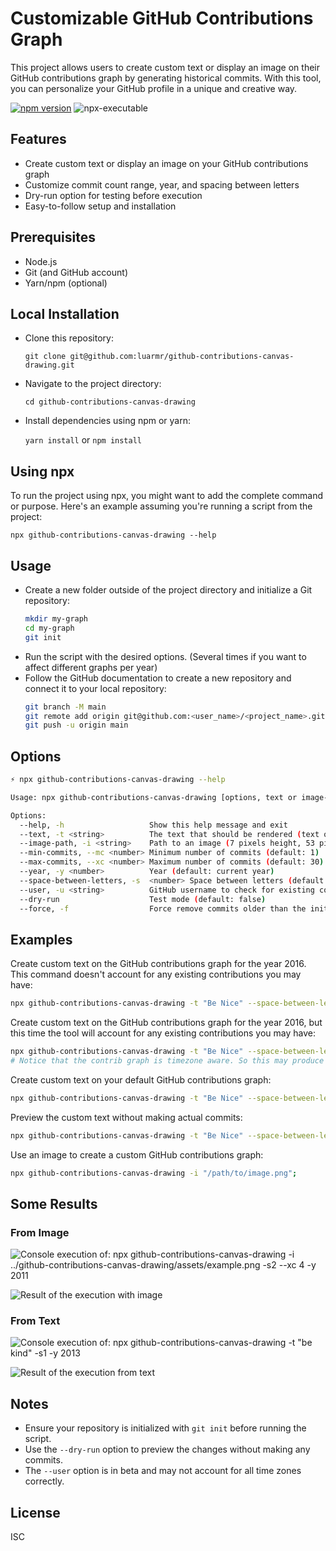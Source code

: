 # Customizable GitHub Contributions Graph

This project allows users to create custom text or display an image on their GitHub contributions graph by generating historical commits. With this tool, you can personalize your GitHub profile in a unique and creative way.

[![npm version](https://img.shields.io/npm/v/github-contributions-canvas-drawing.svg)](https://www.npmjs.com/package/github-contributions-canvas-drawing)
![npx-executable](https://img.shields.io/badge/npx-executable-blue.svg)

## Features
- Create custom text or display an image on your GitHub contributions graph
- Customize commit count range, year, and spacing between letters
- Dry-run option for testing before execution
- Easy-to-follow setup and installation

## Prerequisites
- Node.js
- Git (and GitHub account)
- Yarn/npm (optional)

## Local Installation

- Clone this repository:

   `git clone git@github.com:luarmr/github-contributions-canvas-drawing.git`

- Navigate to the project directory:

   `cd github-contributions-canvas-drawing`

- Install dependencies using npm or yarn:

   `yarn install` or `npm install`

## Using npx

To run the project using npx, you might want to add the complete command or purpose. Here's an example assuming you're running a script from the project:

```shell
npx github-contributions-canvas-drawing --help
```

## Usage
- Create a new folder outside of the project directory and initialize a Git repository:
  ```sh
  mkdir my-graph
  cd my-graph
  git init
  ```
- Run the script with the desired options. (Several times if you want to affect different graphs per year)
- Follow the GitHub documentation to create a new repository and connect it to your local repository:
  ```sh
  git branch -M main
  git remote add origin git@github.com:<user_name>/<project_name>.git
  git push -u origin main
  ```

## Options
```sh
⚡ npx github-contributions-canvas-drawing --help

Usage: npx github-contributions-canvas-drawing [options, text or image-path is required]

Options:
  --help, -h                   Show this help message and exit
  --text, -t <string>          The text that should be rendered (text or image-path is required)
  --image-path, -i <string>    Path to an image (7 pixels height, 53 pixels width) (text or image-path is required)
  --min-commits, --mc <number> Minimum number of commits (default: 1)
  --max-commits, --xc <number> Maximum number of commits (default: 30)
  --year, -y <number>          Year (default: current year)
  --space-between-letters, -s  <number> Space between letters (default: 1, valid: 0-7)
  --user, -u <string>          GitHub username to check for existing contributions (in beta)
  --dry-run                    Test mode (default: false)
  --force, -f                  Force remove commits older than the initial date
```

## Examples

Create custom text on the GitHub contributions graph for the year 2016. This command doesn't account for any existing contributions you may have:
```sh
npx github-contributions-canvas-drawing -t "Be Nice" --space-between-letters 2 --year 2016;
```

Create custom text on the GitHub contributions graph for the year 2016, but this time the tool will account for any existing contributions you may have:
```sh
npx github-contributions-canvas-drawing -t "Be Nice" --space-between-letters 2 --year 2016 --user luarmr;
# Notice that the contrib graph is timezone aware. So this may produce unexpected results. 
```

Create custom text on your default GitHub contributions graph:
```sh
npx github-contributions-canvas-drawing -t "Be Nice" --space-between-letters 2;
```

Preview the custom text without making actual commits:
```sh
npx github-contributions-canvas-drawing -t "Be Nice" --space-between-letters 2 --dry-run;
```

Use an image to create a custom GitHub contributions graph:
```sh
npx github-contributions-canvas-drawing -i "/path/to/image.png";
```

## Some Results

### From Image
![Console execution of: npx github-contributions-canvas-drawing -i ../github-contributions-canvas-drawing/assets/example.png -s2  --xc 4 -y 2011](https://github.com/luarmr/github-contributions-canvas-drawing/blob/main/assets/console_from_image.png?raw=true)

![Result of the execution with image](https://github.com/luarmr/github-contributions-canvas-drawing/blob/main/assets/github_from_image.png?raw=true)

### From Text
![Console execution of: npx github-contributions-canvas-drawing -t "be kind" -s1 -y 2013](https://github.com/luarmr/github-contributions-canvas-drawing/blob/main/assets/console_from_text_be_kind.png?raw=true)

![Result of the execution from text](https://github.com/luarmr/github-contributions-canvas-drawing/blob/main/assets/github_from_text_be_kind.png?raw=true)

## Notes
- Ensure your repository is initialized with `git init` before running the script.
- Use the `--dry-run` option to preview the changes without making any commits.
- The `--user` option is in beta and may not account for all time zones correctly.

## License
ISC